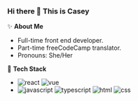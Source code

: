 ### Hi there 🖖  This is Casey

<!--

- 🔭 I’m currently working on ...
- 🌱 I’m currently learning ...
- 👯 I’m looking to collaborate on ...
- 🤔 I’m looking for help with ...
- 💬 Ask me about ...
- 📫 How to reach me: ...
- 😄 Pronouns: ...
- ⚡ Fun fact: ...
-->


:sparkles: **About Me**
- Full-time front end developer.
- Part-time freeCodeCamp translator.
- Pronouns: She/Her


:rocket: **Tech Stack**
- ![react](https://img.shields.io/badge/-react-blue) ![vue](https://img.shields.io/badge/-vue-success)
- ![javascript](https://img.shields.io/badge/-javascript-yellow) ![typescript](https://img.shields.io/badge/-typescript-blueviolet) ![html](https://img.shields.io/badge/-html-lightgrey) ![css](https://img.shields.io/badge/-css-orange)


